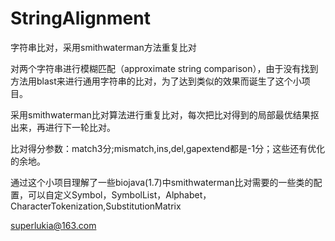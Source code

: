 # StringAlignment
字符串比对，采用smithwaterman方法重复比对

对两个字符串进行模糊匹配（approximate string comparison），由于没有找到方法用blast来进行通用字符串的比对，为了达到类似的效果而诞生了这个小项目。

采用smithwaterman比对算法进行重复比对，每次把比对得到的局部最优结果抠出来，再进行下一轮比对。

比对得分参数：match3分;mismatch,ins,del,gapextend都是-1分；这些还有优化的余地。

通过这个小项目理解了一些biojava(1.7)中smithwaterman比对需要的一些类的配置，可以自定义Symbol，SymbolList，Alphabet，CharacterTokenization,SubstitutionMatrix

[superlukia@163.com](mailto:superlukia@163.com)
